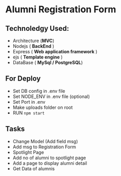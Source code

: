 # Alumni Registration Form
## Technoledgy Used:
- Architecture (**MVC**)
- Nodejs ( **BackEnd** )
- Express ( **Web application framework** )
- ejs ( **Template engine** )
- DataBase ( **MySql / PostgreSQL**)

## For Deploy
- Set DB config in .env file
- Set NODE_ENV in .env file (optional)
- Set Port in .env
- Make uploads folder on root
- RUN ``npm start``


## Tasks
- Change Model (Add field msg)
- Add msg to Registration Form
- Spotlight Page
- Add no of alumni to spotlight page
- Add a page to display alumni detail
- Get Data of alumnis